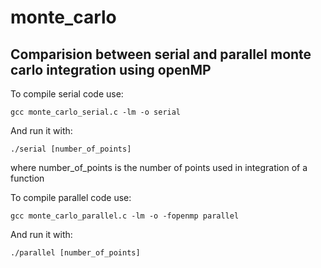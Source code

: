 # monte_carlo
## Comparision between serial and parallel monte carlo integration using openMP

To compile serial code use:
```
gcc monte_carlo_serial.c -lm -o serial
```
And run it with:
``` 
./serial [number_of_points] 
```
where number_of_points is the number of points used in integration of a function

To compile parallel code use:
``` 
gcc monte_carlo_parallel.c -lm -o -fopenmp parallel 
```
And run it with:
``` 
./parallel [number_of_points]
```




